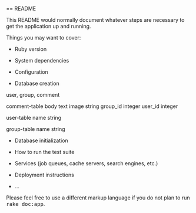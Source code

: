 == README

This README would normally document whatever steps are necessary to get the
application up and running.

Things you may want to cover:

* Ruby version

* System dependencies

* Configuration

* Database creation

user, group, comment

comment-table
body text
image string
group_id integer
user_id integer

user-table
name string

group-table
name string

* Database initialization

* How to run the test suite

* Services (job queues, cache servers, search engines, etc.)

* Deployment instructions

* ...


Please feel free to use a different markup language if you do not plan to run
<tt>rake doc:app</tt>.
